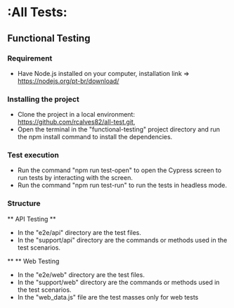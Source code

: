 # :All Tests:

## Functional Testing

### Requirement 
- Have Node.js installed on your computer, installation link => https://nodejs.org/pt-br/download/


### Installing the project
- Clone the project in a local environment: https://github.com/rcalves82/all-test.git,
- Open the terminal in the "functional-testing" project directory and run the npm install command to install the dependencies.

### Test execution
- Run the command "npm run test-open" to open the Cypress screen to run tests by interacting with the screen.
- Run the command "npm run test-run" to run the tests in headless mode.

### Structure

** API Testing **
- In the "e2e/api" directory are the test files.
- In the "support/api" directory are the commands or methods used in the test scenarios.

** ** Web Testing
- In the "e2e/web" directory are the test files.
- In the "support/web" directory are the commands or methods used in the test scenarios.
- In the "web_data.js" file are the test masses only for web tests
